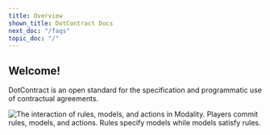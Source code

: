 ```yaml
---
title: Overview
shown_title: DotContract Docs
next_doc: "/faqs"
topic_doc: "/"
---
```


## Welcome!

DotContract is an open standard for the specification and programmatic use of contractual agreements.

<img src="/_static/docs/modality/modality-dynamic.png" class="m-auto" alt="The interaction of rules, models, and actions in Modality. Players commit rules, models, and actions. Rules specify models while models satisfy rules." />